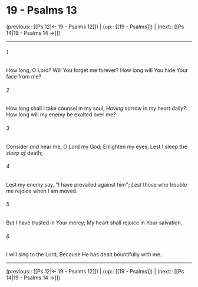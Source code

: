 # 19 - Psalms 13

(previous:: [[Ps 12|← 19 - Psalms 12]]) | (up:: [[19 - Psalms]]) | (next:: [[Ps 14|19 - Psalms 14 →]])

***


###### 1 
How long, O Lord? Will You forget me forever? How long will You hide Your face from me? 

###### 2 
How long shall I take counsel in my soul, _Having_ sorrow in my heart daily? How long will my enemy be exalted over me? 

###### 3 
Consider _and_ hear me, O Lord my God; Enlighten my eyes, Lest I sleep the _sleep of_ death; 

###### 4 
Lest my enemy say, "I have prevailed against him"; _Lest_ those who trouble me rejoice when I am moved. 

###### 5 
But I have trusted in Your mercy; My heart shall rejoice in Your salvation. 

###### 6 
I will sing to the Lord, Because He has dealt bountifully with me.

***

(previous:: [[Ps 12|← 19 - Psalms 12]]) | (up:: [[19 - Psalms]]) | (next:: [[Ps 14|19 - Psalms 14 →]])
